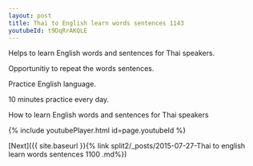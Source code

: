 ```yaml
---
layout: post
title: Thai to English learn words sentences 1143 
youtubeId: t9DqRrAKQLE
---
```

 
 
Helps to learn English words and sentences for Thai speakers.

Opportunitiy to repeat the words sentences. 

Practice English language. 
 
10 minutes practice every day. 
 
How to learn English words and sentences for Thai speakers 
 
{% include youtubePlayer.html id=page.youtubeId %}
 
 
[Next]({{ site.baseurl }}{% link  split2/_posts/2015-07-27-Thai to english learn words sentences 1100 .md%})
 
